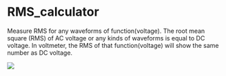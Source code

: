 # RMS_calculator
<p>Measure RMS for any waveforms of function(voltage). The root mean square (RMS) of AC voltage or any kinds of waveforms is equal to DC voltage. In voltmeter, the RMS of that function(voltage) will show the same number as DC voltage.</p>
<img src="https://gabrielkheisa.github.io/img/rms.gif">
